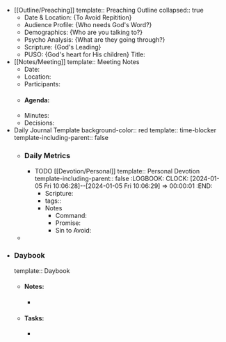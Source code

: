 - [[Outline/Preaching]]
  template:: Preaching Outline
  collapsed:: true
	- Date & Location: {To Avoid Repitition}
	- Audience Profile: {Who needs God's Word?}
	- Demographics: {Who are you talking to?}
	- Psycho Analysis: {What are they going through?}
	- Scripture: {God's Leading}
	- PUSO: {God's heart for His children}
	  Title:
- [[Notes/Meeting]]
  template:: Meeting Notes
	- Date:
	- Location:
	- Participants:
	- #### Agenda:
	- Minutes:
	- Decisions:
- Daily Journal Template
  background-color:: red
  template:: time-blocker
  template-including-parent:: false
	- ### Daily Metrics
		- TODO [[Devotion/Personal]]
		  template:: Personal Devotion
		  template-including-parent:: false
		  :LOGBOOK:
		  CLOCK: [2024-01-05 Fri 10:06:28]--[2024-01-05 Fri 10:06:29] =>  00:00:01
		  :END:
			- Scripture:
			- tags::
			- Notes
				- Command:
				- Promise:
				- Sin to Avoid:
	-
- ### Daybook
  template:: Daybook
	- #### Notes:
		-
	- #### Tasks:
		-